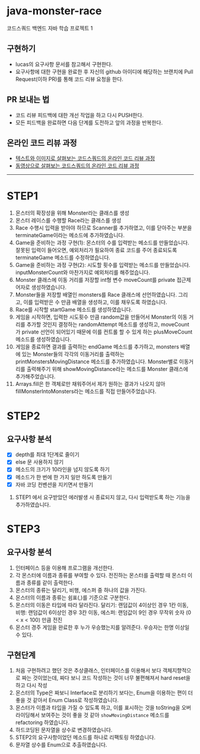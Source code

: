# java-monster-race

코드스쿼드 백엔드 자바 학습 프로젝트 1

## 구현하기

- lucas의 요구사항 문서를 참고해서 구현한다.
- 요구사항에 대한 구현을 완료한 후 자신의 github 아이디에 해당하는 브랜치에 Pull Request(이하 PR)를 통해 코드 리뷰 요청을 한다.

## PR 보내는 법

- 코드 리뷰 피드백에 대한 개선 작업을 하고 다시 PUSH한다.
- 모든 피드백을 완료하면 다음 단계를 도전하고 앞의 과정을 반복한다.

## 온라인 코드 리뷰 과정

- [텍스트와 이미지로 살펴보는 코드스쿼드의 온라인 코드 리뷰 과정](https://github.com/code-squad/codesquad-docs/blob/master/codereview/README.md)
- [동영상으로 살펴보는 코드스쿼드의 온라인 코드 리뷰 과정](https://youtu.be/a5c9ku-_fok)

---

# STEP1

1. 몬스터의 확장성을 위해 Monster라는 클래스를 생성
2. 몬스터 레이스를 수행할 Race라는 클래스를 생성
3. Race 수행시 입력을 받아야 하므로 Scanner를 추가하였고, 이를 닫아주는 부분을 terminateGame이라는 메소드에 추가하였습니다.
4. Game을 준비하는 과정 구현(1): 몬스터의 수를 입력받는 메소드를 만들었습니다. 잘못된 입력이 들어오면, 예외처리가 필요하여 종료 코드를 주어 종료되도록 terminateGame 메소드를 수정하였습니다.
5. Game을 준비하는 과정 구현(2): 시도할 횟수를 입력받는 메소드를 만들었습니다. inputMonsterCount와 마찬가지로 예외처리를 해주었습니다.
6. Monster 클래스에 이동 거리를 저장할 int형 변수 moveCount를 private 접근제어자로 생성하였습니다.
7. Monster들을 저장할 배열인 monsters를 Race 클래스에 선언하였습니다. 그리고, 이를 입력받은 수 만큼 배열을 생성하고, 이를 채우도록 하였습니다.
8. Race를 시작할 startGame 메소드를 생성하였습니다.
9. 게임을 시작하면, 입력한 시도횟수 만큼 random값을 만들어서 Monster의 이동 거리를 추가할 것인지 결정하는 randomAttempt 메소드를 생성하고, moveCount가 private 선언이 되어있기 때문에 이를 컨트롤 할 수 있게 하는  plusMoveCount 메소드를 생성하였습니다.
10. 게임을 종료하면 결과를 출력하는 endGame 메소드를 추가하고, monsters 배열에 있는 Monster들의 각각의 이동거리를 출력하는 printMonstersMovingDistance 메소드를 추가하였습니다. Monster별로 이동거리를 출력해주기 위해 showMovingDistance라는 메소드를 Monster 클래스에 추가해주었습니다.
11. Arrays.fill은 한 객체로만 채워주어서 제가 원하는 결과가 나오지 않아 fillMonsterIntoMonsters라는 메소드를 직접 만들어주었습니다.

# STEP2

## 요구사항 분석

- [x] depth를 최대 1단계로 줄이기
- [x] else 문 사용하지 않기
- [x] 메소드의 크기가 10라인을 넘지 않도록 하기
- [x] 메소드가 한 번에 한 가지 일만 하도록 만들기
- [x] 자바 코딩 컨벤션을 지키면서 만들기

1. STEP1 에서 요구받았던 에러발생 시 종료되지 않고, 다시 입력받도록 하는 기능을 추가하였습니다.

# STEP3

## 요구사항 분석

1. 인터페이스 등을 이용해 프로그램을 개선한다.
2. 각 몬스터에 이름과 종류를 부여할 수 있다. 전진하는 몬스터를 출력할 때 몬스터 이름과 종류를 같이 출력한다.
3. 몬스터의 종류는 달리기, 비행, 에스퍼 중 하나의 값을 가진다.
4. 몬스터의 이름과 종류는 쉼표(,)를 기준으로 구분한다.
5. 몬스터의 이동은 타입에 따라 달라진다. 달리기: 랜덤값이 4이상인 경우 1칸 이동, 비행: 랜덤값이 6이상인 경우 3칸 이동, 에스퍼: 랜덤값이 9인 경우 무작위 숫자 (0 < x < 100) 만큼 전진
6. 몬스터 경주 게임을 완료한 후 누가 우승했는지를 알려준다. 우승자는 한명 이상일 수 있다.

## 구현단계

1. 처음 구현하려고 했던 것은 추상클래스, 인터페이스를 이용해서 보다 객체지향적으로 짜는 것이었는데, 짜다 보니 코드 작성하는 것이 너무 불편해져서 hard reset을 하고 다시 작성
2. 몬스터의 Type은 짜보니 Interface로 분리하기 보다는, Enum을 이용하는 편이 더 좋을 것 같아서 Enum Class로 작성하였습니다.
3. 몬스터가 이름과 타입을 가질 수 있도록 하고, 이를 표시하는 것을 toString을 오버라이딩해서 보여주는 것이 좋을 것 같아 `showMovingDistance` 메소드를 refactoring 하였습니다.
4. 하드코딩된 문자열을 상수로 변경하였습니다.
5. STEP2의 요구사항이었던 메소드를 하나로 리팩토링 하였습니다.
6. 문자열 상수를 Enum으로 추출하였습니다.